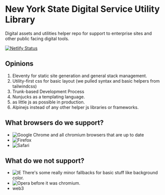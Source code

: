 # New York State Digital Service Utility Library
Digital assets and utilities helper repo for support to enterprise sites and other public facing digital tools.

[![Netlify Status](https://api.netlify.com/api/v1/badges/a7412bea-c62d-4933-9c11-e074fb4f856e/deploy-status)](https://app.netlify.com/sites/eloquent-dijkstra-000cc5/deploys)


## Opinions
1. Eleventy for static site generation and general stack management.
2. Utility-first css for basic layout (we pulled syntax and basic helpers from tailwindcss) 
3. Trunk-based Development Process
4. Nunjucks as a templating language.
5. as little js as possible in production.
6. Alpinejs instead of any other helper js libraries or frameworks.

## What browsers do we support?
- ![Google Chrome](https://img.shields.io/badge/Google%20Chrome-4285F4?style=for-the-badge&logo=GoogleChrome&logoColor=white) and all chromium browsers that are up to date
- ![Firefox](https://img.shields.io/badge/Firefox-FF7139?style=for-the-badge&logo=Firefox-Browser&logoColor=white)
- ![Safari](https://img.shields.io/badge/Safari-000000?style=for-the-badge&logo=Safari&logoColor=white)


## What do we not support?
- ![IE](https://img.shields.io/badge/Internet%20Explorer-0076D6?style=for-the-badge&logo=Internet%20Explorer&logoColor=white) There's some really minor fallbacks for basic stuff like background color. 
- ![Opera](https://img.shields.io/badge/Opera-FF1B2D?style=for-the-badge&logo=Opera&logoColor=white) before it was chromium.
- web3 